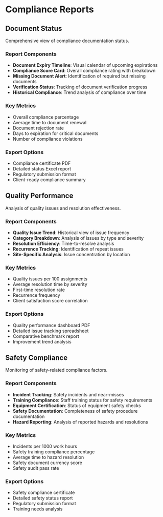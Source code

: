 
# Compliance Reports

## Document Status
Comprehensive view of compliance documentation status.

### Report Components
- **Document Expiry Timeline**: Visual calendar of upcoming expirations
- **Compliance Score Card**: Overall compliance rating with breakdown
- **Missing Document Alert**: Identification of required but missing documents
- **Verification Status**: Tracking of document verification progress
- **Historical Compliance**: Trend analysis of compliance over time

### Key Metrics
- Overall compliance percentage
- Average time to document renewal
- Document rejection rate
- Days to expiration for critical documents
- Number of compliance violations

### Export Options
- Compliance certificate PDF
- Detailed status Excel report
- Regulatory submission format
- Client-ready compliance summary

## Quality Performance
Analysis of quality issues and resolution effectiveness.

### Report Components
- **Quality Issue Trend**: Historical view of issue frequency
- **Category Breakdown**: Analysis of issues by type and severity
- **Resolution Efficiency**: Time-to-resolve analysis
- **Recurrence Tracking**: Identification of repeat issues
- **Site-Specific Analysis**: Issue concentration by location

### Key Metrics
- Quality issues per 100 assignments
- Average resolution time by severity
- First-time resolution rate
- Recurrence frequency
- Client satisfaction score correlation

### Export Options
- Quality performance dashboard PDF
- Detailed issue tracking spreadsheet
- Comparative benchmark report
- Improvement trend analysis

## Safety Compliance
Monitoring of safety-related compliance factors.

### Report Components
- **Incident Tracking**: Safety incidents and near-misses
- **Training Compliance**: Staff training status for safety requirements
- **Equipment Certification**: Status of equipment safety checks
- **Safety Documentation**: Completeness of safety procedure documentation
- **Hazard Reporting**: Analysis of reported hazards and resolutions

### Key Metrics
- Incidents per 1000 work hours
- Safety training compliance percentage
- Average time to hazard resolution
- Safety document currency score
- Safety audit pass rate

### Export Options
- Safety compliance certificate
- Detailed safety status report
- Regulatory submission format
- Training needs analysis
